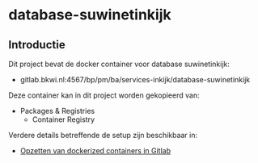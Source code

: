 # database-suwinetinkijk

## Introductie

Dit project bevat de docker container voor database suwinetinkijk:
- gitlab.bkwi.nl:4567/bp/pm/ba/services-inkijk/database-suwinetinkijk

Deze container kan in dit project worden gekopieerd van:
- Packages & Registries
  - Container Registry

Verdere details betreffende de setup zijn beschikbaar in:
- [Opzetten van dockerized containers in Gitlab](https://gitlab.bkwi.nl/bp/pm/ba/1login/-/blob/master/documentatie-1Login/5_Implementatie_samenwerkingsverband_api_v001.md#opzetten-van-dockerized-database-containers-in-gitlab)